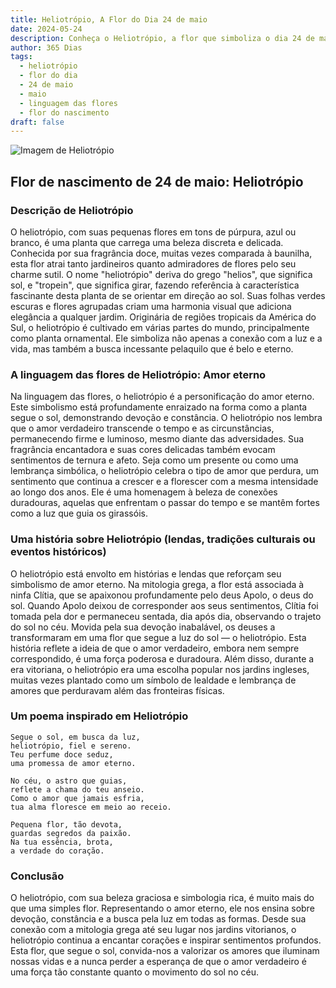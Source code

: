 ```yaml
---
title: Heliotrópio, A Flor do Dia 24 de maio
date: 2024-05-24
description: Conheça o Heliotrópio, a flor que simboliza o dia 24 de maio e seu significado 'Amor eterno'. Explore a beleza e o simbolismo desta flor encantadora.
author: 365 Dias
tags:
  - heliotrópio
  - flor do dia
  - 24 de maio
  - maio
  - linguagem das flores
  - flor do nascimento
draft: false
---
```


![Imagem de Heliotrópio](https://cdn.pixabay.com/photo/2017/08/18/13/52/vanilla-flower-2655056_640.jpg#center)

## Flor de nascimento de 24 de maio: Heliotrópio

### Descrição de Heliotrópio

O heliotrópio, com suas pequenas flores em tons de púrpura, azul ou branco, é uma planta que carrega uma beleza discreta e delicada. Conhecida por sua fragrância doce, muitas vezes comparada à baunilha, esta flor atrai tanto jardineiros quanto admiradores de flores pelo seu charme sutil. O nome "heliotrópio" deriva do grego "helios", que significa sol, e "tropein", que significa girar, fazendo referência à característica fascinante desta planta de se orientar em direção ao sol. Suas folhas verdes escuras e flores agrupadas criam uma harmonia visual que adiciona elegância a qualquer jardim. Originária de regiões tropicais da América do Sul, o heliotrópio é cultivado em várias partes do mundo, principalmente como planta ornamental. Ele simboliza não apenas a conexão com a luz e a vida, mas também a busca incessante pelaquilo que é belo e eterno.

### A linguagem das flores de Heliotrópio: Amor eterno

Na linguagem das flores, o heliotrópio é a personificação do amor eterno. Este simbolismo está profundamente enraizado na forma como a planta segue o sol, demonstrando devoção e constância. O heliotrópio nos lembra que o amor verdadeiro transcende o tempo e as circunstâncias, permanecendo firme e luminoso, mesmo diante das adversidades. Sua fragrância encantadora e suas cores delicadas também evocam sentimentos de ternura e afeto. Seja como um presente ou como uma lembrança simbólica, o heliotrópio celebra o tipo de amor que perdura, um sentimento que continua a crescer e a florescer com a mesma intensidade ao longo dos anos. Ele é uma homenagem à beleza de conexões duradouras, aquelas que enfrentam o passar do tempo e se mantêm fortes como a luz que guia os girassóis.

### Uma história sobre Heliotrópio (lendas, tradições culturais ou eventos históricos)

O heliotrópio está envolto em histórias e lendas que reforçam seu simbolismo de amor eterno. Na mitologia grega, a flor está associada à ninfa Clítia, que se apaixonou profundamente pelo deus Apolo, o deus do sol. Quando Apolo deixou de corresponder aos seus sentimentos, Clítia foi tomada pela dor e permaneceu sentada, dia após dia, observando o trajeto do sol no céu. Movida pela sua devoção inabalável, os deuses a transformaram em uma flor que segue a luz do sol — o heliotrópio. Esta história reflete a ideia de que o amor verdadeiro, embora nem sempre correspondido, é uma força poderosa e duradoura. Além disso, durante a era vitoriana, o heliotrópio era uma escolha popular nos jardins ingleses, muitas vezes plantado como um símbolo de lealdade e lembrança de amores que perduravam além das fronteiras físicas.

### Um poema inspirado em Heliotrópio

```
Segue o sol, em busca da luz,  
heliotrópio, fiel e sereno.  
Teu perfume doce seduz,  
uma promessa de amor eterno.  

No céu, o astro que guias,  
reflete a chama do teu anseio.  
Como o amor que jamais esfria,  
tua alma floresce em meio ao receio.  

Pequena flor, tão devota,  
guardas segredos da paixão.  
Na tua essência, brota,  
a verdade do coração.  
```

### Conclusão

O heliotrópio, com sua beleza graciosa e simbologia rica, é muito mais do que uma simples flor. Representando o amor eterno, ele nos ensina sobre devoção, constância e a busca pela luz em todas as formas. Desde sua conexão com a mitologia grega até seu lugar nos jardins vitorianos, o heliotrópio continua a encantar corações e inspirar sentimentos profundos. Esta flor, que segue o sol, convida-nos a valorizar os amores que iluminam nossas vidas e a nunca perder a esperança de que o amor verdadeiro é uma força tão constante quanto o movimento do sol no céu.
